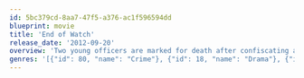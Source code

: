```yaml
---
id: 5bc379cd-8aa7-47f5-a376-ac1f596594dd
blueprint: movie
title: 'End of Watch'
release_date: '2012-09-20'
overview: 'Two young officers are marked for death after confiscating a small cache of money and firearms from the members of a notorious cartel during a routine traffic stop.'
genres: '[{"id": 80, "name": "Crime"}, {"id": 18, "name": "Drama"}, {"id": 53, "name": "Thriller"}]'
---
```

